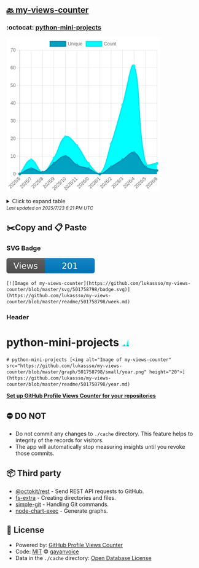 ## [🔙 my-views-counter](https://github.com/lukassso/my-views-counter)

### :octocat: [python-mini-projects](https://github.com/lukassso/python-mini-projects)
![Image of my-views-counter](https://github.com/lukassso/my-views-counter/blob/master/graph/501758798/large/year.png)

<details>
	<summary>Click to expand table</summary>
	<h2>:calendar: Year Page Views Table</h2>
<table>
	<tr>
		<th>
			Last Updated
		</th>
		<th>
			Unique
		</th>
		<th>
			Count
		</th>
	</tr>
	<tr>
		<td>
			<code>2025/7/1</code>
		</td>
		<td>
			<code>2</code>
		</td>
		<td>
			<code>6</code>
		</td>
	</tr>
	<tr>
		<td>
			<code>2025/6/1</code>
		</td>
		<td>
			<code>4</code>
		</td>
		<td>
			<code>6</code>
		</td>
	</tr>
	<tr>
		<td>
			<code>2025/5/1</code>
		</td>
		<td>
			<code>12</code>
		</td>
		<td>
			<code>61</code>
		</td>
	</tr>
	<tr>
		<td>
			<code>2025/4/1</code>
		</td>
		<td>
			<code>8</code>
		</td>
		<td>
			<code>39</code>
		</td>
	</tr>
	<tr>
		<td>
			<code>2025/3/1</code>
		</td>
		<td>
			<code>4</code>
		</td>
		<td>
			<code>17</code>
		</td>
	</tr>
	<tr>
		<td>
			<code>2025/2/1</code>
		</td>
		<td>
			<code>0</code>
		</td>
		<td>
			<code>0</code>
		</td>
	</tr>
	<tr>
		<td>
			<code>2025/1/1</code>
		</td>
		<td>
			<code>3</code>
		</td>
		<td>
			<code>6</code>
		</td>
	</tr>
	<tr>
		<td>
			<code>2024/12/1</code>
		</td>
		<td>
			<code>5</code>
		</td>
		<td>
			<code>16</code>
		</td>
	</tr>
	<tr>
		<td>
			<code>2024/11/1</code>
		</td>
		<td>
			<code>10</code>
		</td>
		<td>
			<code>21</code>
		</td>
	</tr>
	<tr>
		<td>
			<code>2024/10/1</code>
		</td>
		<td>
			<code>6</code>
		</td>
		<td>
			<code>9</code>
		</td>
	</tr>
	<tr>
		<td>
			<code>2024/9/1</code>
		</td>
		<td>
			<code>1</code>
		</td>
		<td>
			<code>1</code>
		</td>
	</tr>
	<tr>
		<td>
			<code>2024/8/1</code>
		</td>
		<td>
			<code>3</code>
		</td>
		<td>
			<code>8</code>
		</td>
	</tr>
	<tr>
		<td>
			<code>2024/7/1</code>
		</td>
		<td>
			<code>0</code>
		</td>
		<td>
			<code>0</code>
		</td>
	</tr>
</table>

</details>
<small><i>Last updated on 2025/7/23 6:21 PM UTC</i></small>

## ✂️Copy and 📋 Paste
### SVG Badge
[![Image of my-views-counter](https://github.com/lukassso/my-views-counter/blob/master/svg/501758798/badge.svg)](https://github.com/lukassso/my-views-counter/blob/master/readme/501758798/week.md)
```readme
[![Image of my-views-counter](https://github.com/lukassso/my-views-counter/blob/master/svg/501758798/badge.svg)](https://github.com/lukassso/my-views-counter/blob/master/readme/501758798/week.md)
```
### Header
# python-mini-projects [<img alt="Image of my-views-counter" src="https://github.com/lukassso/my-views-counter/blob/master/graph/501758798/small/year.png" height="20">](https://github.com/lukassso/my-views-counter/blob/master/readme/501758798/year.md)
```readme
# python-mini-projects [<img alt="Image of my-views-counter" src="https://github.com/lukassso/my-views-counter/blob/master/graph/501758798/small/year.png" height="20">](https://github.com/lukassso/my-views-counter/blob/master/readme/501758798/year.md)
```
[**Set up GitHub Profile Views Counter for your repositories**](https://github.com/gayanvoice/github-profile-views-counter)
## ⛔ DO NOT
- Do not commit any changes to `./cache` directory. This feature helps to integrity of the records for visitors.
- The app will automatically stop measuring insights until you revoke those commits.
## 📦 Third party

- [@octokit/rest](https://www.npmjs.com/package/@octokit/rest) - Send REST API requests to GitHub.
- [fs-extra](https://www.npmjs.com/package/fs-extra) - Creating directories and files.
- [simple-git](https://www.npmjs.com/package/simple-git) - Handling Git commands.
- [node-chart-exec](https://www.npmjs.com/package/node-chart-exec) - Generate graphs.
## 📄 License
- Powered by: [GitHub Profile Views Counter](https://github.com/gayanvoice/github-profile-views-counter)
- Code: [MIT](./LICENSE) © [gayanvoice](https://github.com/gayanvoice/github-profile-views-counter)
- Data in the `./cache` directory: [Open Database License](https://opendatacommons.org/licenses/odbl/1-0/)